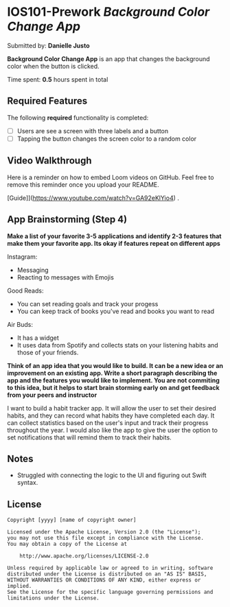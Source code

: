 # IOS101-Prework *Background Color Change App*

Submitted by: **Danielle Justo**

**Background Color Change App** is an app that changes the background color when the button is clicked. 

Time spent: **0.5** hours spent in total

## Required Features

The following **required** functionality is completed:

- [ ] Users are see a screen with three labels and a button
- [ ] Tapping the button changes the screen color to a random color
 
## Video Walkthrough

Here is a reminder on how to embed Loom videos on GitHub. Feel free to remove this reminder once you upload your README. 

[Guide]](https://www.youtube.com/watch?v=GA92eKlYio4) .

## App Brainstorming (Step 4)

**Make a list of your favorite 3-5 applications and identify 2-3 features that make them your favorite app. Its okay if features repeat on different apps**

Instagram: 
- Messaging
- Reacting to messages with Emojis

Good Reads:
- You can set reading goals and track your progess
- You can keep track of books you've read and books you want to read

Air Buds:
- It has a widget
- It uses data from Spotify and collects stats on your listening habits and those of your friends. 

**Think of an app idea that you would like to build. It can be a new idea or an improvement on an existing app. Write a short paragraph describing the app and the features you would like to implement. You are not commiting to this idea, but it helps to start brain storming early on and get feedback from your peers and instructor**

I want to build a habit tracker app. It will allow the user to set their desired habits, and they can record what habits they have completed each day. It can collect statistics based on the user's input and track their progress throughout the year. I would also like the app to give the user the option to set notifications that will remind them to track their habits. 

## Notes

- Struggled with connecting the logic to the UI and figuring out Swift syntax. 

## License

    Copyright [yyyy] [name of copyright owner]

    Licensed under the Apache License, Version 2.0 (the "License");
    you may not use this file except in compliance with the License.
    You may obtain a copy of the License at

        http://www.apache.org/licenses/LICENSE-2.0

    Unless required by applicable law or agreed to in writing, software
    distributed under the License is distributed on an "AS IS" BASIS,
    WITHOUT WARRANTIES OR CONDITIONS OF ANY KIND, either express or implied.
    See the License for the specific language governing permissions and
    limitations under the License.
